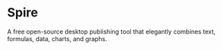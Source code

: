 # Spire
A free open-source desktop publishing tool that elegantly combines text, formulas, data, charts, and graphs.
